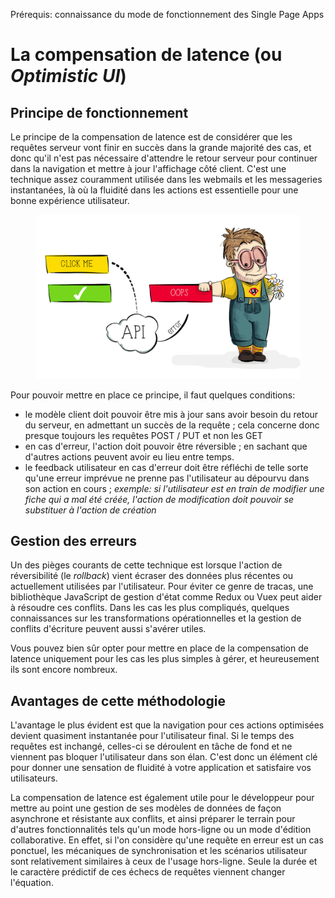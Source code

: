 <span class="requirements">Prérequis: connaissance du mode de fonctionnement des Single Page Apps</span>

La compensation de latence (ou *Optimistic UI*)
============================================================

## Principe de fonctionnement

Le principe de la compensation de latence est de considérer que les requêtes serveur vont finir en succès dans la grande majorité des cas, et donc qu'il n'est pas nécessaire d'attendre le retour serveur pour continuer dans la navigation et mettre à jour l'affichage côté client. C'est une technique assez couramment utilisée dans les webmails et les messageries instantanées, là où la fluidité dans les actions est essentielle pour une bonne expérience utilisateur.

<figure>
	<img src="static/assets/optimistic-ui.png" alt="Schématisation de la compensation de latence">
</figure>
 
 Pour pouvoir mettre en place ce principe, il faut quelques conditions:
 - le modèle client doit pouvoir être mis à jour sans avoir besoin du retour du serveur, en admettant un succès de la requête ; cela concerne donc presque toujours les requêtes POST / PUT et non les GET
 - en cas d'erreur, l'action doit pouvoir être réversible ; en sachant que d'autres actions peuvent avoir eu lieu entre temps.
 - le feedback utilisateur en cas d'erreur doit être réfléchi de telle sorte qu'une erreur imprévue ne prenne pas l'utilisateur au dépourvu dans son action en cours ; *exemple: si l'utilisateur est en train de modifier une fiche qui a mal été créée, l'action de modification doit pouvoir se substituer à l'action de création* 
  
## Gestion des erreurs  
  
 Un des pièges courants de cette technique est lorsque l'action de réversibilité (le *rollback*) vient écraser des données plus récentes ou actuellement utilisées par l'utilisateur. Pour éviter ce genre de tracas, une bibliothèque JavaScript de gestion d'état comme Redux ou Vuex peut aider à résoudre ces conflits. Dans les cas les plus compliqués, quelques connaissances sur les transformations opérationnelles et la gestion de conflits d'écriture peuvent aussi s'avérer utiles. 
 
 Vous pouvez bien sûr opter pour mettre en place de la compensation de latence uniquement pour les cas les plus simples à gérer, et heureusement ils sont encore nombreux.
 
## Avantages de cette méthodologie
 
 L'avantage le plus évident est que la navigation pour ces actions optimisées devient quasiment instantanée pour l'utilisateur final. Si le temps des requêtes est inchangé, celles-ci se déroulent en tâche de fond et ne viennent pas bloquer l'utilisateur dans son élan. C'est donc un élément clé pour donner une sensation de fluidité à votre application et satisfaire vos utilisateurs.
 
 La compensation de latence est également utile pour le développeur pour mettre au point une gestion de ses modèles de données de façon asynchrone et résistante aux conflits, et ainsi préparer le terrain pour d'autres fonctionnalités tels qu'un mode hors-ligne ou un mode d'édition collaborative. En effet, si l'on considère qu'une requête en erreur est un cas ponctuel, les mécaniques de synchronisation et les scénarios utilisateur sont relativement similaires à ceux de l'usage hors-ligne. Seule la durée et le caractère prédictif de ces échecs de requêtes viennent changer l'équation. 
